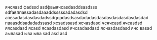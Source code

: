 ячсяasd
фadssd
asdфвыячсasdasddsasdsss
sdfавппавsadasdaaaddsssssadadasdsd
апвsadasdasdasdadssdqqadasdsasdadadasdasdasdasdasdasdasdad
пваasddsadadadssasd
ясsadssasd
ясчasdasd
чсячсasd
ячсasdsd
яясasdasd
ясasd
ясasdasdasd
ячсsadasdasd
ясчasdasdasd
ячс
ваsad
аываsad
ыва
ыва
sad
asd
asd
